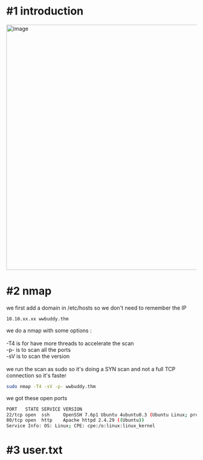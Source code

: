 # #1 introduction
<img width="649" alt="image" src="https://github.com/Mate0r/tryhackme.com/assets/94843357/684894e8-553b-4b59-acae-e28249a4293e">

# #2 nmap

we first add a domain in /etc/hosts so we don't need to remember the IP
```bash
10.10.xx.xx wwbuddy.thm
```

we do a nmap with some options :\
\
-T4 is for have more threads to accelerate the scan\
-p- is to scan all the ports\
-sV is to scan the version\
\
we run the scan as sudo so it's doing a SYN scan and not a full TCP connection so it's faster

```bash
sudo nmap -T4 -sV -p- wwbuddy.thm
```

we got these open ports
```bash
PORT   STATE SERVICE VERSION
22/tcp open  ssh     OpenSSH 7.6p1 Ubuntu 4ubuntu0.3 (Ubuntu Linux; protocol 2.0)
80/tcp open  http    Apache httpd 2.4.29 ((Ubuntu))
Service Info: OS: Linux; CPE: cpe:/o:linux:linux_kernel
```


# #3 user.txt
